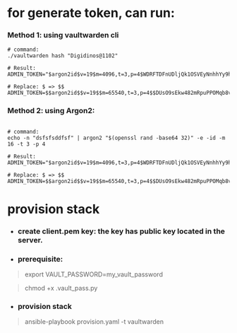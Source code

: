 
# for generate token, can run:

### Method 1: using vaultwarden cli

```
# command:
./vaultwarden hash "Digidinos@1102"

# Result:
ADMIN_TOKEN="$argon2id$v=19$m=4096,t=3,p=4$WDRFTDFnUDljQk1OSVEyNnhhYy9hemt5NXNxeXJCekZOUDNnT2p2VXkzVT0$wLHUHkHeUe671zz3qQh/9Y6F07rO9vUO5DzFFZ/MTWQ"

# Replace: $ => $$
ADMIN_TOKEN=$$argon2id$$v=19$$m=65540,t=3,p=4$$DUsO9sEkw482mRpuPPOMqb8vYkGfnxvw7AoUpuY/uzg$$fDqMvc3R93974UJegaWt/1lY5lSeA6I2PVVkVz90fjQ
```

### Method 2: using Argon2:
```

# command:
echo -n "dsfsfsddfsf" | argon2 "$(openssl rand -base64 32)" -e -id -m 16 -t 3 -p 4

# Result:
ADMIN_TOKEN="$argon2id$v=19$m=4096,t=3,p=4$WDRFTDFnUDljQk1OSVEyNnhhYy9hemt5NXNxeXJCekZOUDNnT2p2VXkzVT0$wLHUHkHeUe671zz3qQh/9Y6F07rO9vUO5DzFFZ/MTWQ"

# Replace: $ => $$
ADMIN_TOKEN=$$argon2id$$v=19$$m=65540,t=3,p=4$$DUsO9sEkw482mRpuPPOMqb8vYkGfnxvw7AoUpuY/uzg$$fDqMvc3R93974UJegaWt/1lY5lSeA6I2PVVkVz90fjQ
```

# provision stack

- ### create client.pem key: the key has public key located in the server.

- ### prerequisite:
> export VAULT_PASSWORD=my_vault_password

> chmod +x .vault_pass.py

- ### provision stack
> ansible-playbook provision.yaml -t vaultwarden
